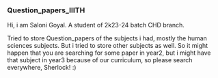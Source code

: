 ### Question_papers_IIITH
Hi, i am Saloni Goyal. A student of 2k23-24 batch CHD branch.

Tried to store Question_papers of the subjects i had, mostly the human sciences subjects.
But i tried to store other subjects as well. So it might happen that you are searching for some paper in year2, but i might have that subject in year3 because of our curriculum, so please search everywhere, Sherlock! :)
